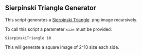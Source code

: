 ## Sierpinski Triangle Generator

This script generates a [Sierpinski Triangle](https://en.wikipedia.org/wiki/Sierpinski_triangle) .png image recursively.

To call this script a parameter ``` size ``` must be provided:

```
SierpinskiTriangle 10
```
This will generate a square image of 2^10 size each side.
